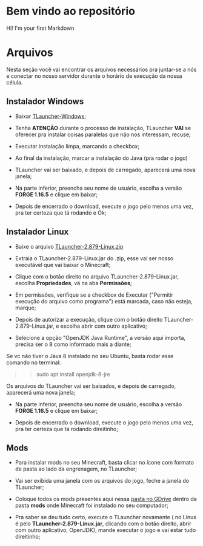# Bem vindo ao repositório

Hi! I'm your first Markdown


# Arquivos

Nesta seção você vai encontrar os arquivos necessários pra juntar-se a nós e conectar no nosso servidor durante o horário de execução da nossa célula.

## Instalador Windows

- Baixar [TLauncher-Windows](https://github.com/fsmpinheiro/minecraft-pacce-server/blob/4b28375ea271a77b07b9dc00e0a3cce1d8ef3e00/Windows/TLauncher-2.879-Installer-1.1.0.zip);

- Tenha **ATENÇÃO** durante o processo de instalação, TLauncher **VAI** se oferecer pra instalar coisas paralelas que não nos interessam, recuse;

- Executar instalação limpa, marcando a checkbox;

- Ao final da instalação, marcar a instalação do Java (pra rodar o jogo)

- TLauncher vai ser baixado, e depois de carregado, aparecerá uma nova janela;

- Na parte inferior, preencha seu nome de usuário, escolha a versão **FORGE 1.16.5** e clique em baixar;

- Depois de encerrado o download, execute o jogo pelo menos uma vez, pra ter certeza que tá rodando e Ok;

## Instalador Linux
- Baixe o arquivo [TLauncher-2.879-Linux.zip](https://github.com/fsmpinheiro/minecraft-pacce-server/blob/4b28375ea271a77b07b9dc00e0a3cce1d8ef3e00/Linux/TLauncher-2.879-Linux.zip) 

- Extraia o TLauncher-2.879-Linux.jar do .zip, esse vai ser nosso executável que vai baixar o Minecraft;

- Clique com o botão direito no arquivo TLauncher-2.879-Linux.jar, escolha **Propriedades**, vá na aba **Permissões**;
- Em permissões, verifique se a checkbox de Executar ("Permitir execução do arquivo como programa") está marcada, caso não esteja, marque;

- Depois de autorizar a execução, clique com o botão direito TLauncher-2.879-Linux.jar, e escolha abrir com outro aplicativo;
- Selecione a opção "OpenJDK Java Runtime", a versão aqui importa, precisa ser o 8 como informado mais a diante;

Se vc não tiver o Java 8 instalado no seu Ubuntu, basta rodar esse comando no terminal:
>>sudo apt install openjdk-8-jre

Os arquivos do TLauncher vai ser baixados, e depois de carregado, aparecerá uma nova janela;
- Na parte inferior, preencha seu nome de usuário, escolha a versão **FORGE 1.16.5** e clique em baixar;

- Depois de encerrado o download, execute o jogo pelo menos uma vez, pra ter certeza que tá rodando direitinho;

## Mods

- Para instalar mods no seu Minecraft, basta clicar no ícone com formato de pasta ao lado da engrenagem, no TLauncher;

- Vai ser exibida uma janela com os arquivos do jogo, feche a janela do TLauncher;

- Coloque todos os mods presentes aqui nessa [pasta no GDrive](https://drive.google.com/drive/folders/1mINdHlljwTyUkPIcwzLjkS7qWT51t3eZ?usp=sharing) dentro da pasta **mods** onde Minecraft foi instalado no seu computador;

- Pra saber se deu tudo certo, execute o TLauncher novamente ( no Linux é pelo **TLauncher-2.879-Linux.jar**, clicando com o botão direito, abrir com outro aplicativo, OpenJDK), mande executar o jogo e vai estar tudo direitinho;
